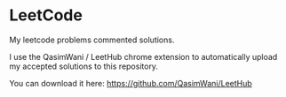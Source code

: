 # LeetCode

My leetcode problems commented solutions.

I use the QasimWani / LeetHub chrome extension to automatically upload my accepted solutions to this repository.

You can download it here: https://github.com/QasimWani/LeetHub
